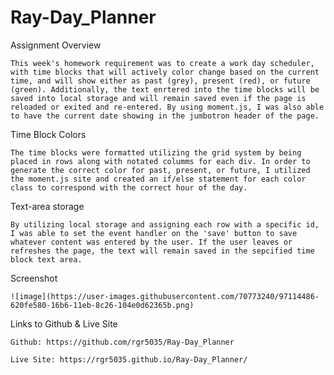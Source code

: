 # Ray-Day_Planner

Assignment Overview

    This week's homework requirement was to create a work day scheduler, with time blocks that will actively color change based on the current time, and will show either as past (grey), present (red), or future (green). Additionally, the text enrtered into the time blocks will be saved into local storage and will remain saved even if the page is reloaded or exited and re-entered. By using moment.js, I was also able to have the current date showing in the jumbotron header of the page.

Time Block Colors

    The time blocks were formatted utilizing the grid system by being placed in rows along with notated columms for each div. In order to generate the correct color for past, present, or future, I utilized the moment.js site and created an if/else statement for each color class to correspond with the correct hour of the day.

Text-area storage

    By utilizing local storage and assigning each row with a specific id, I was able to set the event handler on the 'save' button to save whatever content was entered by the user. If the user leaves or refreshes the page, the text will remain saved in the sepcified time block text area.

Screenshot

    ![image](https://user-images.githubusercontent.com/70773240/97114486-620fe580-16b6-11eb-8c26-104e0d62365b.png)

Links to Github & Live Site

    Github: https://github.com/rgr5035/Ray-Day_Planner

    Live Site: https://rgr5035.github.io/Ray-Day_Planner/

